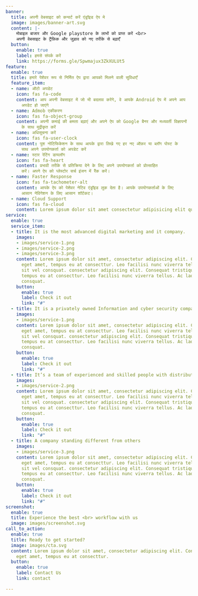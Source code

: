 ```yaml
---
banner:
  title: अपनी वेबसाइट को कन्वर्ट करें एंड्रॉइड ऐप मे
  image: images/banner-art.svg
  content: |-
    मोबाइल बाजार और Google playstore के लाभों को प्राप्त करें <br>
    अपनी वेबसाइट के ट्रैफ़िक और जुड़ाव को नए तरीके से बढ़ाएँ
  button:
    enable: true
    label: हमसे संपर्क करें
    link: https://forms.gle/Spwmajux3ZkXULUt5
feature:
  enable: true
  title: हमारे पेशेवर रूप से निर्मित ऐप द्वारा आपको मिलने वाली सुविधाएँ
  feature_item:
  - name: ऑटो अपडेट
    icon: fas fa-code
    content: आप अपनी वेबसाइट में जो भी बदलाव करेंगे, वे आपके Android ऐप में अपने आप
      अपडेट हो जाएंगे
  - name: Admob एकीकरण
    icon: fas fa-object-group
    content: अपनी कमाई की क्षमता बढ़ाएं और अपने ऐप को Google बैनर और मध्यवर्ती विज्ञापनों
      के साथ मुद्रीकृत करें
  - name: अधिसूचना करें
    icon: fas fa-user-clock
    content: पुश नोटिफिकेशन के साथ आपके द्वारा लिखे गए हर नए ऑफ़र या ब्लॉग पोस्ट के
      साथ अपने उपयोगकर्ता को अपडेट करें
  - name: स्टार रेटिंग डायलॉग
    icon: fas fa-heart
    content: प्रभावी तरीके से प्रतिक्रिया देने के लिए अपने उपयोगकर्ता को प्रोत्साहित
      करें। अपने ऐप को प्लेस्टोर सर्च इंजन में रैंक करें।
  - name: Faster Response
    icon: fas fa-tachometer-alt
    content: आपके ऐप को पेशेवर नेटिव एंड्रॉइड लुक देता है। आपके उपयोगकर्ताओं के लिए
      आसान नेविगेशन के लिए आसान शॉर्टकट।
  - name: Cloud Support
    icon: fas fa-cloud
    content: Lorem ipsum dolor sit amet consectetur adipisicing elit quam nihil
service:
  enable: true
  service_item:
  - title: It is the most advanced digital marketing and it company.
    images:
    - images/service-1.png
    - images/service-2.png
    - images/service-3.png
    content: Lorem ipsum dolor sit amet, consectetur adipiscing elit. Consequat tristique
      eget amet, tempus eu at consecttur. Leo facilisi nunc viverra tellus. Ac laoreet
      sit vel consquat. consectetur adipiscing elit. Consequat tristique eget amet,
      tempus eu at consecttur. Leo facilisi nunc viverra tellus. Ac laoreet sit vel
      consquat.
    button:
      enable: true
      label: Check it out
      link: "#"
  - title: It is a privately owned Information and cyber security company
    images:
    - images/service-1.png
    content: Lorem ipsum dolor sit amet, consectetur adipiscing elit. Consequat tristique
      eget amet, tempus eu at consecttur. Leo facilisi nunc viverra tellus. Ac laoreet
      sit vel consquat. consectetur adipiscing elit. Consequat tristique eget amet,
      tempus eu at consecttur. Leo facilisi nunc viverra tellus. Ac laoreet sit vel
      consquat.
    button:
      enable: true
      label: Check it out
      link: "#"
  - title: It’s a team of experienced and skilled people with distributions
    images:
    - images/service-2.png
    content: Lorem ipsum dolor sit amet, consectetur adipiscing elit. Consequat tristique
      eget amet, tempus eu at consecttur. Leo facilisi nunc viverra tellus. Ac laoreet
      sit vel consquat. consectetur adipiscing elit. Consequat tristique eget amet,
      tempus eu at consecttur. Leo facilisi nunc viverra tellus. Ac laoreet sit vel
      consquat.
    button:
      enable: true
      label: Check it out
      link: "#"
  - title: A company standing different from others
    images:
    - images/service-3.png
    content: Lorem ipsum dolor sit amet, consectetur adipiscing elit. Consequat tristique
      eget amet, tempus eu at consecttur. Leo facilisi nunc viverra tellus. Ac laoreet
      sit vel consquat. consectetur adipiscing elit. Consequat tristique eget amet,
      tempus eu at consecttur. Leo facilisi nunc viverra tellus. Ac laoreet sit vel
      consquat.
    button:
      enable: true
      label: Check it out
      link: "#"
screenshot:
  enable: true
  title: Experience the best <br> workflow with us
  image: images/screenshot.svg
call_to_action:
  enable: true
  title: Ready to get started?
  image: images/cta.svg
  content: Lorem ipsum dolor sit amet, consectetur adipiscing elit. Consequat tristique
    eget amet, tempus eu at consecttur.
  button:
    enable: true
    label: Contact Us
    link: contact

---
```

